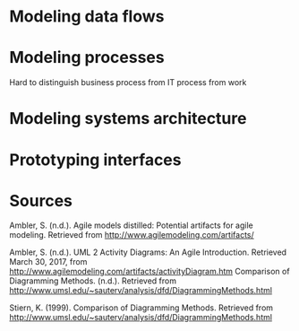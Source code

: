 # Modeling data flows

# Modeling processes

Hard to distinguish business process from IT process from work

# Modeling systems architecture

# Prototyping interfaces

# Sources

Ambler, S. (n.d.). Agile models distilled: Potential artifacts for agile modeling. Retrieved from http://www.agilemodeling.com/artifacts/

Ambler, S. (n.d.). UML 2 Activity Diagrams: An Agile Introduction. Retrieved March 30, 2017, from http://www.agilemodeling.com/artifacts/activityDiagram.htm
Comparison of Diagramming Methods. (n.d.). Retrieved from http://www.umsl.edu/~sauterv/analysis/dfd/DiagrammingMethods.html

Stiern, K. (1999). Comparison of Diagramming Methods. Retrieved from http://www.umsl.edu/~sauterv/analysis/dfd/DiagrammingMethods.html
